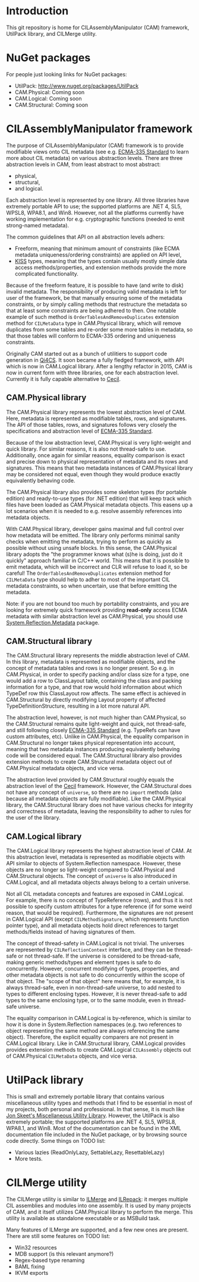 # Introduction
This git repository is home for CILAssemblyManipulator (CAM) framework, UtilPack library, and CILMerge utility.

# NuGet packages
For people just looking links for NuGet packages:
* UtilPack: http://www.nuget.org/packages/UtilPack
* CAM.Physical: Coming soon
* CAM.Logical: Coming soon
* CAM.Structural: Coming soon

# CILAssemblyManipulator framework
The purpose of CILAssemblyManipulator (CAM) framework is to provide modifiable views onto CIL metadata (see e.g. [ECMA-335 Standard](http://www.ecma-international.org/publications/standards/Ecma-335.htm) to learn more about CIL metadata) on various abstraction levels.
There are three abstraction levels in CAM, from least abstract to most abstract:
* physical,
* structural,
* and logical.

Each abstraction level is represented by one library.
All three libraries have extremely portable API to use; the supported platforms are .NET 4, SL5, WPSL8, WPA8.1, and Win8.
However, not all the platforms currently have working implementation for e.g. cryptographic functions (needed to emit strong-named metadata).

The common guidelines that API on all abstraction levels adhers:
* Freeform, meaning that minimum amount of constraints (like ECMA metadata uniqueness/ordering constraints) are applied on API level,
* [KISS](https://en.wikipedia.org/wiki/KISS_principle) types, meaning that the types contain usually mostly simple data access methods/properties, and extension methods provide the more complicated functionality.

Because of the freeform feature, it is possible to have (and write to disk) invalid metadata.
The responsibility of producing valid metadata is left for user of the framework, be that manually ensuring some of the metadata constraints, or by simply calling methods that restructure the metadata so that at least some constraints are being adhered to then.
One notable example of such method is `OrderTablesAndRemoveDuplicates` extension method for `CILMetaData` type in CAM.Physical library, which will remove duplicates from some tables and re-order some more tables in metadata, so that those tables will conform to ECMA-335 ordering and uniqueness constraints.

Originally CAM started out as a bunch of utilitiers to support code generation in [Qi4CS](https://github.com/CometaSolutions/Qi4CS).
It soon became a fully fledged framework, with API which is now in CAM.Logical library.
After a lengthy refactor in 2015, CAM is now in current form with three libraries, one for each abstraction level.
Currently it is fully capable alternative to [Cecil](https://github.com/jbevain/cecil).

## CAM.Physical library
The CAM.Physical library represents the lowest abstraction level of CAM.
Here, metadata is represented as modifiable tables, rows, and signatures.
The API of those tables, rows, and signatures follows very closely the specifications and abstraction level of [ECMA-335 Standard](http://www.ecma-international.org/publications/standards/Ecma-335.htm).

Because of the low abstraction level, CAM.Physical is very light-weight and quick library.
For similar reasons, it is also not thread-safe to use.
Additionally, once again for similar reasons, equality comparison is exact and precise down to physical representation of metadata and its rows and signatures.
This means that two metadata instances of CAM.Physical library may be considered not equal, even though they would produce exactly equivalently behaving code.

The CAM.Physical library also provides some skeleton types (for portable edition) and ready-to-use types (for .NET edition) that will keep track which files have been loaded as CAM.Physical metadata objects.
This easens up a lot scenarios when it is needed to e.g. resolve assembly references into metadata objects.

With CAM.Physical library, developer gains maximal and full control over how metadata will be emitted.
The library only performs minimal sanity checks when emitting the metadata, trying to perform as quickly as possible without using unsafe blocks.
In this sense, the CAM.Physical library adopts the "the programmer knows what (s)he is doing, just do it quickly" approach familiar in C/C++ world.
This means that it is possible to emit metadata, which will be incorrect and CLR will refuse to load it, so be careful!
The `OrderTablesAndRemoveDuplicates` extension method for `CILMetaData` type should help to adher to most of the important CIL metadata constraints, so when uncertain, use that before emitting the metadata.

Note: if you are not bound too much by portability constraints, and you are looking for extremely quick framework providing **read-only** access ECMA metadata with similar abstraction level as CAM.Physical, you should use [System.Reflection.Metadata](http://www.nuget.org/packages/System.Reflection.Metadata/) package.

## CAM.Structural library
The CAM.Structural library represents the middle abstraction level of CAM.
In this library, metadata is represented as modifiable objects, and the concept of metadata tables and rows is no longer present.
So e.g. in CAM.Physical, in order to specify packing and/or class size for a type, one would add a row to ClassLayout table, containing the class and packing information for a type, and that row would hold information about which TypeDef row this ClassLayout row affects.
The same effect is achieved in CAM.Structural by directly modifying Layout property of affected TypeDefinitionStructure, resulting in a lot more natural API.

The abstraction level, however, is not much higher than CAM.Physical, so the CAM.Structural remains quite light-weight and quick, not thread-safe, and still following closely [ECMA-335 Standard](http://www.ecma-international.org/publications/standards/Ecma-335.htm) (e.g. TypeRefs can have custom attributes, etc).
Unlike in CAM.Physical, the equality comparison in CAM.Structural no longer takes physical representation into account, meaning that two metadata instances producing equivalently behaving code will be considered equal.
The CAM.Structural library also provides extension methods to create CAM.Structural metadata object out of CAM.Physical metadata objects, and vice versa.

The abstraction level provided by CAM.Structural roughly equals the abstraction level of the [Cecil](https://github.com/jbevain/cecil) framework.
However, the CAM.Structural does not have any concept of `universe`, so there are no `import` methods (also because all metadata objects are fully modifiable).
Like the CAM.Physical library, the CAM.Structural library does not have various checks for integrity and correctness of metadata, leaving the responsibility to adher to rules for the user of the library.

## CAM.Logical library
The CAM.Logical library represents the highest abstraction level of CAM.
At this abstraction level, metadata is represented as modifiable objects with API similar to objects of System.Reflection namespace.
However, these objects are no longer so light-weight compared to CAM.Physical and CAM.Structural objects.
The concept of `universe` is also introduced in CAM.Logical, and all metadata objects always belong to a certain universe.

Not all CIL metadata concepts and features are exposed in CAM.Logical.
For example, there is no concept of TypeReference (rows), and thus it is not possible to specify custom attributes for a type reference (if for some weird reason, that would be required).
Furthermore, the signatures are not present in CAM.Logical API (except `CILMethodSignature`, which represents function pointer type), and all metadata objects hold direct references to target methods/fields instead of having signatures of them.

The concept of thread-safety in CAM.Logical is not trivial.
The universes are represented by `CILReflectionContext` interface, and they can be thread-safe or not thread-safe.
If the universe is considered to be thread-safe, making generic methods/types and element types is safe to do concurrently.
However, concurrent modifying of types, properties, and other metadata objects is not safe to do concurrently within the scope of that object.
The "scope of that object" here means that, for example, it is always thread-safe, even in non-thread-safe universe, to add nested to types to different enclosing types.
However, it is never thread-safe to add types to the same enclosing type, or to the same module, even in thread-safe universe.

The equality comparison in CAM.Logical is by-reference, which is similar to how it is done in System.Reflection namespaces (e.g. two references to object representing the same method are always referencing the same object).
Therefore, the explicit equality comparers are not present in CAM.Logical library.
Like in CAM.Structural library, CAM.Logical provides provides extension methods to create CAM.Logical `CILAssembly` objects out of CAM.Physical `CILMetaData` objects, and vice versa.

# UtilPack library
This is small and extremely portable library that contains various miscellaneous utility types and methods that I find to be essential in most of my projects, both personal and professional.
In that sense, it is much like [Jon Skeet's Miscellaneous Utility Library](http://www.yoda.arachsys.com/csharp/miscutil/).
However, the UtilPack is also extremely portable; the supported platforms are .NET 4, SL5, WPSL8, WPA8.1, and Win8.
Most of the documentation can be found in the XML documentation file included in the NuGet package, or by browsing source code directly.
Some things on TODO list:
* Various lazies (ReadOnlyLazy, SettableLazy, ResettableLazy)
* More tests.

# CILMerge utility
The CILMerge utility is similar to [ILMerge](http://research.microsoft.com/en-us/people/mbarnett/ilmerge.aspx) and [ILRepack](https://github.com/gluck/il-repack): it merges multiple CIL assemblies and modules into one assembly.
It is used by many projects of CAM, and it itself utilizes CAM.Physical library to perform the merge.
This utility is available as standalone executable or as MSBuild task.

Many features of ILMerge are supported, and a few new ones are present.
There are still some features on TODO list:
* Win32 resources
* MDB support (is this relevant anymore?)
* Regex-based type renaming
* BAML fixing
* IKVM exports
